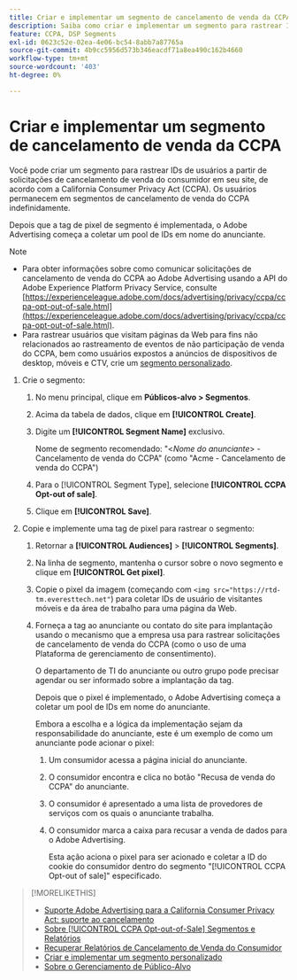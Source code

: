 ```yaml
---
title: Criar e implementar um segmento de cancelamento de venda da CCPA
description: Saiba como criar e implementar um segmento para rastrear IDs de usuários a partir de solicitações de cancelamento de venda do consumidor.
feature: CCPA, DSP Segments
exl-id: 0623c52e-02ea-4e06-bc54-8abb7a87765a
source-git-commit: 4b9cc5956d573b346eacdf71a8ea490c162b4660
workflow-type: tm+mt
source-wordcount: '403'
ht-degree: 0%

---
```


# Criar e implementar um segmento de cancelamento de venda da CCPA

Você pode criar um segmento para rastrear IDs de usuários a partir de solicitações de cancelamento de venda do consumidor em seu site, de acordo com a California Consumer Privacy Act (CCPA). Os usuários permanecem em segmentos de cancelamento de venda do CCPA indefinidamente.

Depois que a tag de pixel de segmento é implementada, o Adobe Advertising começa a coletar um pool de IDs em nome do anunciante.

>[!NOTE]
>
>* Para obter informações sobre como comunicar solicitações de cancelamento de venda do CCPA ao Adobe Advertising usando a API do Adobe Experience Platform Privacy Service, consulte [https://experienceleague.adobe.com/docs/advertising/privacy/ccpa/ccpa-opt-out-of-sale.html](https://experienceleague.adobe.com/docs/advertising/privacy/ccpa/ccpa-opt-out-of-sale.html).
>* Para rastrear usuários que visitam páginas da Web para fins não relacionados ao rastreamento de eventos de não participação de venda do CCPA, bem como usuários expostos a anúncios de dispositivos de desktop, móveis e CTV, crie um [segmento personalizado](/help/dsp/audiences/custom-segment-create.md).

1. Crie o segmento:

   1. No menu principal, clique em **Públicos-alvo > Segmentos**.

   1. Acima da tabela de dados, clique em **[!UICONTROL Create]**.

   1. Digite um **[!UICONTROL Segment Name]** exclusivo.

      Nome de segmento recomendado: &quot;&lt;*Nome do anunciante*> - Cancelamento de venda do CCPA&quot; (como &quot;Acme - Cancelamento de venda do CCPA&quot;)

   1. Para o [!UICONTROL Segment Type], selecione **[!UICONTROL CCPA Opt-out of sale]**.

   1. Clique em **[!UICONTROL Save]**.

1. Copie e implemente uma tag de pixel para rastrear o segmento:

   1. Retornar a **[!UICONTROL Audiences]** > **[!UICONTROL Segments]**.

   1. Na linha de segmento, mantenha o cursor sobre o novo segmento e clique em **[!UICONTROL Get pixel]**.

   1. Copie o pixel da imagem (começando com `<img src="https://rtd-tm.everesttech.net"`) para coletar IDs de usuário de visitantes móveis e da área de trabalho para uma página da Web.

   1. Forneça a tag ao anunciante ou contato do site para implantação usando o mecanismo que a empresa usa para rastrear solicitações de cancelamento de venda do CCPA (como o uso de uma Plataforma de gerenciamento de consentimento).

      O departamento de TI do anunciante ou outro grupo pode precisar agendar ou ser informado sobre a implantação da tag.

      Depois que o pixel é implementado, o Adobe Advertising começa a coletar um pool de IDs em nome do anunciante.

      Embora a escolha e a lógica da implementação sejam da responsabilidade do anunciante, este é um exemplo de como um anunciante pode acionar o pixel:

      1. Um consumidor acessa a página inicial do anunciante.
      1. O consumidor encontra e clica no botão &quot;Recusa de venda do CCPA&quot; do anunciante.
      1. O consumidor é apresentado a uma lista de provedores de serviços com os quais o anunciante trabalha.
      1. O consumidor marca a caixa para recusar a venda de dados para o Adobe Advertising.

         Esta ação aciona o pixel para ser acionado e coletar a ID do cookie do consumidor dentro do segmento &quot;[!UICONTROL CCPA Opt-out of sale]&quot; especificado.

>[!MORELIKETHIS]
>
>* [Suporte Adobe Advertising para a California Consumer Privacy Act: suporte ao cancelamento](/help/privacy/ccpa/ccpa-opt-out-of-sale.md)
>* [Sobre [!UICONTROL CCPA Opt-out-of-Sale] Segmentos e Relatórios](ccpa-opt-out-about.md)
>* [Recuperar Relatórios de Cancelamento de Venda do Consumidor](ccpa-opt-out-segment-report-retrieve.md)
>* [Criar e implementar um segmento personalizado](custom-segment-create.md)
>* [Sobre o Gerenciamento de Público-Alvo](audience-about.md)
